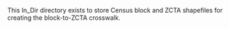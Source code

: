 This In_Dir directory exists to store Census block and ZCTA shapefiles for creating the block-to-ZCTA crosswalk.
